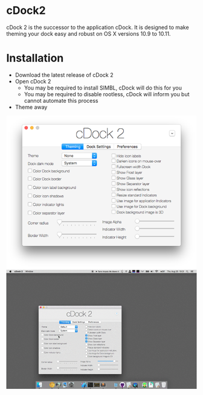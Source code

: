 # cDock2

cDock 2 is the successor to the application cDock. It is designed to make theming your dock easy and robust on OS X versions 10.9 to 10.11.

# Installation

- Download the latest release of cDock 2
- Open cDock 2
    - You may be required to install SIMBL, cDock will do this for you
    - You may be required to disable rootless, cDock will inform you but cannot automate this process
- Theme away

![Preview](preview.png)
![Preview](preview.gif)